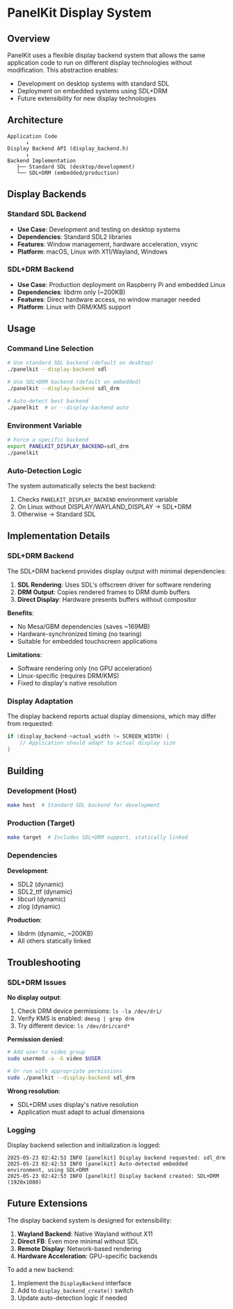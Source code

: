 # PanelKit Display System

## Overview

PanelKit uses a flexible display backend system that allows the same application code to run on different display technologies without modification. This abstraction enables:

- Development on desktop systems with standard SDL
- Deployment on embedded systems using SDL+DRM
- Future extensibility for new display technologies

## Architecture

```
Application Code
      ↓
Display Backend API (display_backend.h)
      ↓
Backend Implementation
   ├── Standard SDL (desktop/development)
   └── SDL+DRM (embedded/production)
```

## Display Backends

### Standard SDL Backend
- **Use Case**: Development and testing on desktop systems
- **Dependencies**: Standard SDL2 libraries
- **Features**: Window management, hardware acceleration, vsync
- **Platform**: macOS, Linux with X11/Wayland, Windows

### SDL+DRM Backend
- **Use Case**: Production deployment on Raspberry Pi and embedded Linux
- **Dependencies**: libdrm only (~200KB)
- **Features**: Direct hardware access, no window manager needed
- **Platform**: Linux with DRM/KMS support

## Usage

### Command Line Selection

```bash
# Use standard SDL backend (default on desktop)
./panelkit --display-backend sdl

# Use SDL+DRM backend (default on embedded)
./panelkit --display-backend sdl_drm

# Auto-detect best backend
./panelkit  # or --display-backend auto
```

### Environment Variable

```bash
# Force a specific backend
export PANELKIT_DISPLAY_BACKEND=sdl_drm
./panelkit
```

### Auto-Detection Logic

The system automatically selects the best backend:
1. Checks `PANELKIT_DISPLAY_BACKEND` environment variable
2. On Linux without DISPLAY/WAYLAND_DISPLAY → SDL+DRM
3. Otherwise → Standard SDL

## Implementation Details

### SDL+DRM Backend

The SDL+DRM backend provides display output with minimal dependencies:

1. **SDL Rendering**: Uses SDL's offscreen driver for software rendering
2. **DRM Output**: Copies rendered frames to DRM dumb buffers
3. **Direct Display**: Hardware presents buffers without compositor

**Benefits**:
- No Mesa/GBM dependencies (saves ~169MB)
- Hardware-synchronized timing (no tearing)
- Suitable for embedded touchscreen applications

**Limitations**:
- Software rendering only (no GPU acceleration)
- Linux-specific (requires DRM/KMS)
- Fixed to display's native resolution

### Display Adaptation

The display backend reports actual display dimensions, which may differ from requested:

```c
if (display_backend->actual_width != SCREEN_WIDTH) {
    // Application should adapt to actual display size
}
```

## Building

### Development (Host)
```bash
make host  # Standard SDL backend for development
```

### Production (Target)
```bash
make target  # Includes SDL+DRM support, statically linked
```

### Dependencies

**Development**:
- SDL2 (dynamic)
- SDL2_ttf (dynamic)
- libcurl (dynamic)
- zlog (dynamic)

**Production**:
- libdrm (dynamic, ~200KB)
- All others statically linked

## Troubleshooting

### SDL+DRM Issues

**No display output**:
1. Check DRM device permissions: `ls -la /dev/dri/`
2. Verify KMS is enabled: `dmesg | grep drm`
3. Try different device: `ls /dev/dri/card*`

**Permission denied**:
```bash
# Add user to video group
sudo usermod -a -G video $USER

# Or run with appropriate permissions
sudo ./panelkit --display-backend sdl_drm
```

**Wrong resolution**:
- SDL+DRM uses display's native resolution
- Application must adapt to actual dimensions

### Logging

Display backend selection and initialization is logged:
```
2025-05-23 02:42:53 INFO [panelkit] Display backend requested: sdl_drm
2025-05-23 02:42:53 INFO [panelkit] Auto-detected embedded environment, using SDL+DRM
2025-05-23 02:42:53 INFO [panelkit] Display backend created: SDL+DRM (1920x1080)
```

## Future Extensions

The display backend system is designed for extensibility:

1. **Wayland Backend**: Native Wayland without X11
2. **Direct FB**: Even more minimal without SDL
3. **Remote Display**: Network-based rendering
4. **Hardware Acceleration**: GPU-specific backends

To add a new backend:
1. Implement the `DisplayBackend` interface
2. Add to `display_backend_create()` switch
3. Update auto-detection logic if needed